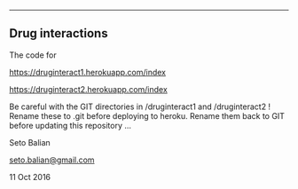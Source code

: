 ----
Drug interactions
----

The code for

https://druginteract1.herokuapp.com/index

https://druginteract2.herokuapp.com/index

Be careful with the GIT directories in /druginteract1 and /druginteract2 ! Rename these to .git before deploying to heroku. Rename them back to GIT before updating this repository ...

Seto Balian

<seto.balian@gmail.com>

11 Oct 2016

